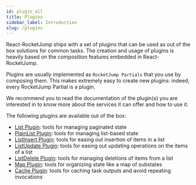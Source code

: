 ```yaml
---
id: plugin_all
title: Plugins
sidebar_label: Introduction
slug: /plugins
---
```


React-RocketJump ships with a set of plugins that can be used as out of the box solutions for common tasks. The creation and usage of plugins is heavily based on the composition features embedded in React-RocketJump.

Plugins are usually implemented as `RocketJump Partials` that you use by composing them. This makes extremely easy to create new plugins: indeed, every RocketJump Partial is a plugin.

We recommend you to read the documentation of the plugin(s) you are interested in to know more about the services it can offer and how to use it.

The following plugins are available out of the box:

- [List Plugin](plugin_list.md): tools for managing paginated state
- [PlainList Plugin](plugin_plain_list.md): tools for managing list-based state
- [ListInsert Plugin](plugin_list_insert.md): tools for easing out insertion of items in a list
- [ListUpdate Plugin](plugin_list_update.md): tools for easing out updating operations on the items of a list
- [ListDelete Plugin](plugin_list_delete.md): tools for managing deletions of items from a list
- [Map Plugin](plugin_map.md): tools for organizing state like a map of substates
- [Cache Plugin](plugin_cache.md): tools for caching task outputs and avoid repeating invocations
